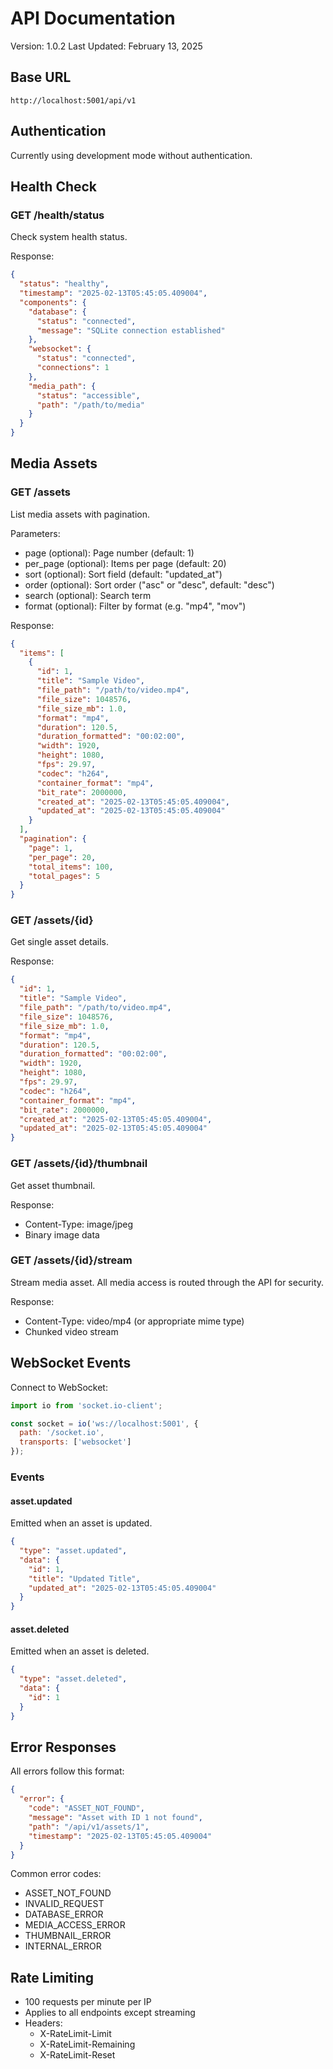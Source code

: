 # API Documentation

Version: 1.0.2
Last Updated: February 13, 2025

## Base URL
```
http://localhost:5001/api/v1
```

## Authentication
Currently using development mode without authentication.

## Health Check

### GET /health/status
Check system health status.

Response:
```json
{
  "status": "healthy",
  "timestamp": "2025-02-13T05:45:05.409004",
  "components": {
    "database": {
      "status": "connected",
      "message": "SQLite connection established"
    },
    "websocket": {
      "status": "connected",
      "connections": 1
    },
    "media_path": {
      "status": "accessible",
      "path": "/path/to/media"
    }
  }
}
```

## Media Assets

### GET /assets
List media assets with pagination.

Parameters:
- page (optional): Page number (default: 1)
- per_page (optional): Items per page (default: 20)
- sort (optional): Sort field (default: "updated_at")
- order (optional): Sort order ("asc" or "desc", default: "desc")
- search (optional): Search term
- format (optional): Filter by format (e.g. "mp4", "mov")

Response:
```json
{
  "items": [
    {
      "id": 1,
      "title": "Sample Video",
      "file_path": "/path/to/video.mp4",
      "file_size": 1048576,
      "file_size_mb": 1.0,
      "format": "mp4",
      "duration": 120.5,
      "duration_formatted": "00:02:00",
      "width": 1920,
      "height": 1080,
      "fps": 29.97,
      "codec": "h264",
      "container_format": "mp4",
      "bit_rate": 2000000,
      "created_at": "2025-02-13T05:45:05.409004",
      "updated_at": "2025-02-13T05:45:05.409004"
    }
  ],
  "pagination": {
    "page": 1,
    "per_page": 20,
    "total_items": 100,
    "total_pages": 5
  }
}
```

### GET /assets/{id}
Get single asset details.

Response:
```json
{
  "id": 1,
  "title": "Sample Video",
  "file_path": "/path/to/video.mp4",
  "file_size": 1048576,
  "file_size_mb": 1.0,
  "format": "mp4",
  "duration": 120.5,
  "duration_formatted": "00:02:00",
  "width": 1920,
  "height": 1080,
  "fps": 29.97,
  "codec": "h264",
  "container_format": "mp4",
  "bit_rate": 2000000,
  "created_at": "2025-02-13T05:45:05.409004",
  "updated_at": "2025-02-13T05:45:05.409004"
}
```

### GET /assets/{id}/thumbnail
Get asset thumbnail.

Response:
- Content-Type: image/jpeg
- Binary image data

### GET /assets/{id}/stream
Stream media asset. All media access is routed through the API for security.

Response:
- Content-Type: video/mp4 (or appropriate mime type)
- Chunked video stream

## WebSocket Events

Connect to WebSocket:
```javascript
import io from 'socket.io-client';

const socket = io('ws://localhost:5001', {
  path: '/socket.io',
  transports: ['websocket']
});
```

### Events

#### asset.updated
Emitted when an asset is updated.
```json
{
  "type": "asset.updated",
  "data": {
    "id": 1,
    "title": "Updated Title",
    "updated_at": "2025-02-13T05:45:05.409004"
  }
}
```

#### asset.deleted
Emitted when an asset is deleted.
```json
{
  "type": "asset.deleted",
  "data": {
    "id": 1
  }
}
```

## Error Responses

All errors follow this format:
```json
{
  "error": {
    "code": "ASSET_NOT_FOUND",
    "message": "Asset with ID 1 not found",
    "path": "/api/v1/assets/1",
    "timestamp": "2025-02-13T05:45:05.409004"
  }
}
```

Common error codes:
- ASSET_NOT_FOUND
- INVALID_REQUEST
- DATABASE_ERROR
- MEDIA_ACCESS_ERROR
- THUMBNAIL_ERROR
- INTERNAL_ERROR

## Rate Limiting
- 100 requests per minute per IP
- Applies to all endpoints except streaming
- Headers:
  - X-RateLimit-Limit
  - X-RateLimit-Remaining
  - X-RateLimit-Reset 